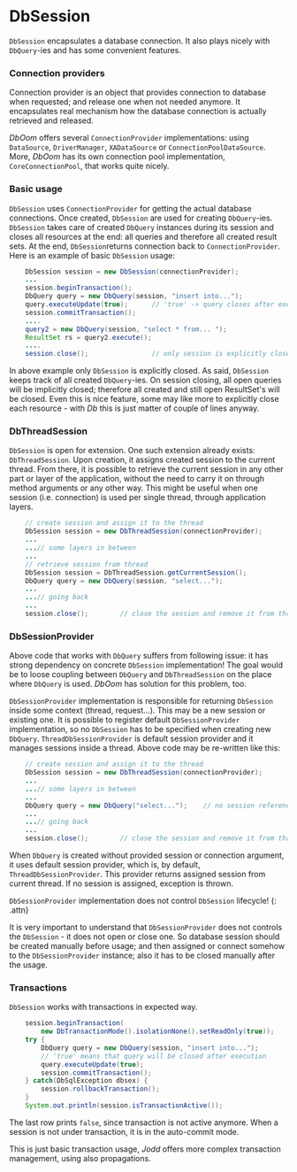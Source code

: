 # DbSession

`DbSession` encapsulates a database connection. It also plays nicely with `DbQuery`-ies and has some convenient features.

### Connection providers

Connection provider is an object that provides connection to database when requested; and release one when not needed anymore. It encapsulates real mechanism how the database connection is actually retrieved and released.

_DbOom_ offers several `ConnectionProvider` implementations: using `DataSource`, `DriverManager`, `XADataSource` or `ConnectionPoolDataSource`. More, _DbOom_ has its own connection pool implementation, `CoreConnectionPool`, that works quite nicely.

### Basic usage

`DbSession` uses `ConnectionProvider` for getting the actual database connections. Once created, `DbSession` are used for creating `DbQuery`-ies. `DbSession` takes care of created `DbQuery` instances during its session and closes all resources at the end: all queries and therefore all created result sets. At the end, `DbSession`returns connection back to `ConnectionProvider`. Here is an example of basic `DbSession` usage:

```java
    DbSession session = new DbSession(connectionProvider);
    ...
    session.beginTransaction();
    DbQuery query = new DbQuery(session, "insert into...");
    query.executeUpdate(true);      // 'true' -> query closes after execution
    session.commitTransaction();
    ....
    query2 = new DbQuery(session, "select * from... ");
    ResultSet rs = query2.execute();
    ....
    session.close();                // only session is explicitly closed :)
```

In above example only `DbSession` is explicitly closed. As said, `DbSession` keeps track of all created `DbQuery`-ies. On session closing, all open queries will be implicitly closed; therefore all created and still open ResultSet's will be closed. Even this is nice feature, some may like more to explicitly close each resource - with _Db_ this is just matter of couple of lines anyway.

### DbThreadSession

`DbSession` is open for extension. One such extension already exists: `DbThreadSession`. Upon creation, it assigns created session to the current thread. From there, it is possible to retrieve the current session in any other part or layer of the application, without the need to carry it on through method arguments or any other way. This might be useful when one session \(i.e. connection\) is used per single thread, through application layers.

```java
    // create session and assign it to the thread
    DbSession session = new DbThreadSession(connectionProvider);
    ...
    ...// some layers in between
    ...
    // retrieve session from thread
    DbSession session = DbThreadSession.getCurrentSession();
    DbQuery query = new DbQuery(session, "select...");
    ...
    ...// going back
    ...
    session.close();        // close the session and remove it from thread storage
```

### DbSessionProvider

Above code that works with `DbQuery` suffers from following issue: it has strong dependency on concrete `DbSession` implementation! The goal would be to loose coupling between `DbQuery` and `DbThreadSession` on the place where `DbQuery` is used. _DbOom_ has solution for this problem, too.

`DbSessionProvider` implementation is responsible for returning `DbSession` inside some context \(thread, request...\). This may be a new session or existing one. It is possible to register default `DbSessionProvider` implementation, so no `DbSession` has to be specified when creating new `DbQuery`. `ThreadDbSessionProvider` is default session provider and it manages sessions inside a thread. Above code may be re-written like this:

```java
    // create session and assign it to the thread
    DbSession session = new DbThreadSession(connectionProvider);
    ...
    ...// some layers in between
    ...
    DbQuery query = new DbQuery("select...");    // no session reference is needed
    ...
    ...// going back
    ...
    session.close();        // close the session and remove it from thread storage
```

When `DbQuery` is created without provided session or connection argument, it uses default session provider, which is, by default, `ThreadDbSessionProvider`. This provider returns assigned session from current thread. If no session is assigned, exception is thrown.

`DbSessionProvider` implementation does not control `DbSession` lifecycle! {: .attn}

It is very important to understand that `DbSessionProvider` does not controls the `DbSession` - it does not open or close one. So database session should be created manually before usage; and then assigned or connect somehow to the `DbSessionProvider` instance; also it has to be closed manually after the usage.

### Transactions

`DbSession` works with transactions in expected way.

```java
    session.beginTransaction(
        new DbTransactionMode().isolationNone().setReadOnly(true));
    try {
        DbQuery query = new DbQuery(session, "insert into...");
        // 'true' means that query will be closed after execution
        query.executeUpdate(true);
        session.commitTransaction();
    } catch(DbSqlException dbsex) {
        session.rollbackTransaction();
    }
    System.out.println(session.isTransactionActive());
```

The last row prints `false`, since transaction is not active anymore. When a session is not under transaction, it is in the auto-commit mode.

This is just basic transaction usage, _Jodd_ offers more complex transaction management, using also propagations.

